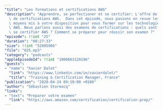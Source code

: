 ```yaml
---
"title": "Les formations et certifications AWS"
"description": "Apprendre, se perfectioner et se certifier: L'offre de formation et\
  \ de certifications AWS.  Dans cet épisode, nous passons en revue les différents\
  \ moyens mis à votre disposition pour vous former sur les technologies du cloud\
  \ AWS. Nous parlons aussi des examens de certifications : quels sont-ils ? Pourquoi\
  \ se certifier AWS ? Comment se préparer pour réussir son examen ?"
"episode": !!int "25"
"duration": "00:27:33"
"size": !!int "52885966"
"file": "025.mp3"
"category": "podcasts"
"appleEpisodeId": !!int "1000663120196"
"guests":
- "name": "Xavier Dalet"
  "link": "https://www.linkedin.com/in/xavierdalet/"
  "title": "Training & Certification Manager, France"
"publication": "2020-04-24 09:10:00 +0100"
"author": "Sébastien Stormacq"
"links":
- "text": "Preparer votre examen"
  "link": "https://aws.amazon.com/certification/certification-prep/"
---
```

